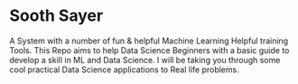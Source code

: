 # Sooth Sayer
A System with a number of fun & helpful Machine Learning Helpful training Tools. This Repo aims to help Data Science Beginners with a basic guide to develop a skill in ML and Data Science. I will be taking you through some cool practical Data Science applications to Real life problems.
